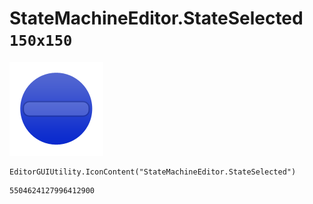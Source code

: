 # StateMachineEditor.StateSelected `150x150`
<img src="/img/StateMachineEditor.StateSelected.png" width=150 height=150>

``` CSharp
EditorGUIUtility.IconContent("StateMachineEditor.StateSelected")
```
```
5504624127996412900
```
